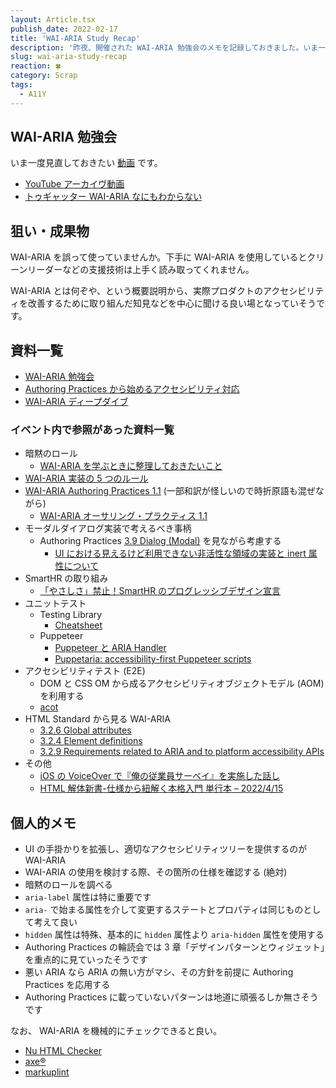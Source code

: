 ```yaml
---
layout: Article.tsx
publish_date: 2022-02-17
title: 'WAI-ARIA Study Recap'
description: '昨夜、開催された WAI-ARIA 勉強会のメモを記録しておきました。いま一度見直しておきたい気持ちです。'
slug: wai-aria-study-recap
reaction: 🍀
category: Scrap
tags:
  - A11Y
---
```


## WAI-ARIA 勉強会

いま一度見直しておきたい
[動画](https://www.youtube.com/watch?app=desktop&v=ZLL0_W5w1vo) です。

- [YouTube アーカイヴ動画](https://www.youtube.com/watch?app=desktop&v=ZLL0_W5w1vo)
- [トゥギャッター WAI-ARIA なにもわからない](https://togetter.com/li/1847023)

## 狙い・成果物

WAI-ARIA を誤って使っていませんか。下手に WAI-ARIA
を使用しているとクリーンリーダーなどの支援技術は上手く読み取ってくれません。

WAI-ARIA
とは何ぞや、という概要説明から、実際プロダクトのアクセシビリティを改善するために取り組んだ知見などを中心に聞ける良い場となっていそうです。

## 資料一覧

- [WAI-ARIA 勉強会](https://docs.google.com/presentation/d/1dKi_6-LOcMFpKPqdCXmpdsNPUznjz0n2BuVBbcIa0hE/edit#slide=id.p)
- [Authoring Practices から始めるアクセシビリティ対応](https://docs.google.com/presentation/d/1394XcpWMhaEualFuN5ekO9fC63JaBxScOhPX3WBKb-Q/edit#slide=id.g1111c3c076c_0_393)
- [WAI-ARIA ディープダイブ](https://docs.google.com/presentation/d/1-PFlZmyXvtVRNkYGY8PL9E-qH8uRbMZxH7bV-2qz3rQ/edit#slide=id.p)

### イベント内で参照があった資料一覧

- 暗黙のロール
  - [WAI-ARIA を学ぶときに整理しておきたいこと](https://zenn.dev/yusukehirao/articles/e3512a58df58fd)
- [WAI-ARIA 実装の 5 つのルール](https://accessible-usable.net/2020/06/entry_200627.html)
- [WAI-ARIA Authoring Practices 1.1](https://www.w3.org/TR/wai-aria-practices-1.1/)
  (一部和訳が怪しいので時折原語も混ぜながら)
  - [WAI-ARIA オーサリング・プラクティス 1.1](https://waic.jp/docs/2019/NOTE-wai-aria-practices-1.1-20190207/)
- モーダルダイアログ実装で考えるべき事柄
  - Authoring Practices
    [3.9 Dialog (Modal)](https://www.w3.org/TR/wai-aria-practices-1.1/#dialog_modal)
    を見ながら考慮する
    - [UI における見えるけど利用できない非活性な領域の実装と inert 属性について](https://standard.shiftbrain.com/blog/unavailable-inert-regions-and-inert-attribute)
- SmartHR の取り組み
  - [「やさしさ」禁止！SmartHR のプログレッシブデザイン宣言](https://note.com/oujimiyahara/n/n44e25b43f814)
- ユニットテスト
  - Testing Library
    - [Cheatsheet](https://testing-library.com/docs/dom-testing-library/cheatsheet/#queries)
  - Puppeteer
    - [Puppeteer と ARIA Handler](https://quramy.medium.com/puppeteer-と-aria-handler-188c7ebbed8)
    - [Puppetaria: accessibility-first Puppeteer scripts](https://developer.chrome.com/blog/puppetaria/)
- アクセシビリティテスト (E2E)
  - DOM と CSS OM から成るアクセシビリティオブジェクトモデル (AOM) を利用する
  - [acot](https://github.com/acot-a11y/acot)
- HTML Standard から見る WAI-ARIA
  - [3.2.6 Global attributes](https://html.spec.whatwg.org/multipage/dom.html#global-attributes)
  - [3.2.4 Element definitions](https://html.spec.whatwg.org/multipage/dom.html#element-definitions)
  - [3.2.9 Requirements related to ARIA and to platform accessibility APIs](https://html.spec.whatwg.org/multipage/dom.html#wai-aria)
- その他
  - [iOS の VoiceOver で『俺の従業員サーベイ』を実施した話し](https://note.com/debugon/n/n510bedf93238)
  - [HTML 解体新書-仕様から紐解く本格入門 単行本 – 2022/4/15](https://www.amazon.co.jp/dp/4862465277)

## 個人的メモ

- UI の手掛かりを拡張し、適切なアクセシビリティツリーを提供するのが WAI-ARIA
- WAI-ARIA の使用を検討する際、その箇所の仕様を確認する (絶対)
- 暗黙のロールを調べる
- `aria-label` 属性は特に重要です
- `aria-`
  で始まる属性を介して変更するステートとプロパティは同じものとして考えて良い
- `hidden` 属性は特殊、基本的に `hidden` 属性より `aria-hidden` 属性を使用する
- Authoring Practices の輪読会では 3
  章「デザインパターンとウィジェット」を重点的に見ていったそうです
- 悪い ARIA なら ARIA の無い方がマシ、その方針を前提に Authoring Practices
  を応用する
- Authoring Practices に載っていないパターンは地道に頑張るしか無さそうです

なお、 WAI-ARIA を機械的にチェックできると良い。

- [Nu HTML Checker](https://validator.w3.org/nu/)
- [axe®︎](https://www.deque.com/axe/)
- [markuplint](https://github.com/markuplint/markuplint)
